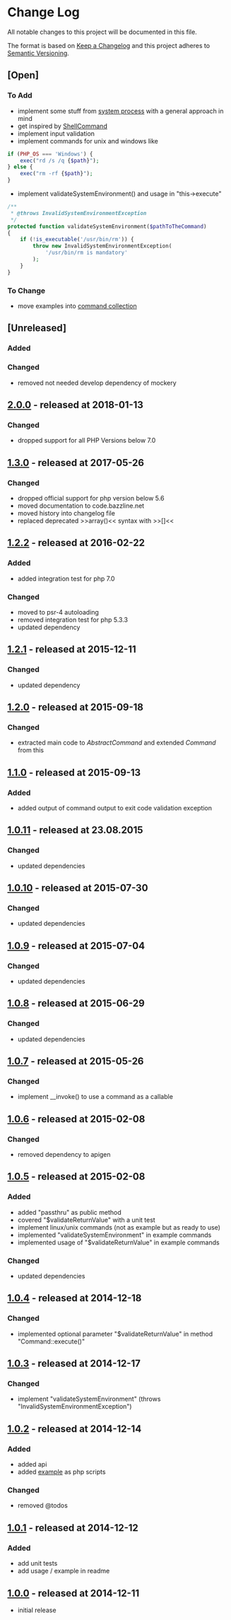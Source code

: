 # Change Log

All notable changes to this project will be documented in this file.

The format is based on [Keep a Changelog](http://keepachangelog.com/)
and this project adheres to [Semantic Versioning](http://semver.org/).

## [Open]

### To Add

* implement some stuff from [system process](https://github.com/jakobwesthoff/systemProcess) with a general approach in mind
* get inspired by [ShellCommand](https://github.com/apinstein/ShellCommand/blob/master/src/ShellCommand/ShellCommand.php)
* implement input validation
* implement commands for unix and windows like
```php
if (PHP_OS === 'Windows') {
    exec("rd /s /q {$path}");
} else {
    exec("rm -rf {$path}");
}
```
* implement validateSystemEnvironment() and usage in "this->execute"
```php
/**
 * @throws InvalidSystemEnvironmentException
 */
protected function validateSystemEnvironment($pathToTheCommand)
{
    if (!is_executable('/usr/bin/rm')) {
        throw new InvalidSystemEnvironmentException(
            '/usr/bin/rm is mandatory'
        );
    }
}
```

### To Change

* move examples into [command collection](https://github.com/bazzline/php_component_command_collection)

## [Unreleased]

### Added

### Changed

* removed not needed develop dependency of mockery

## [2.0.0](https://github.com/bazzline/php_component_command/tree/2.0.0) - released at 2018-01-13

### Changed

* dropped support for all PHP Versions below 7.0

## [1.3.0](https://github.com/bazzline/php_component_command/tree/1.3.0) - released at 2017-05-26

### Changed

* dropped official support for php version below 5.6
* moved documentation to code.bazzline.net
* moved history into changelog file
* replaced deprecated >>array()<< syntax with >>[]<<

## [1.2.2](https://github.com/bazzline/php_component_command/tree/1.2.2) - released at 2016-02-22

### Added

* added integration test for php 7.0

### Changed

* moved to psr-4 autoloading
* removed integration test for php 5.3.3
* updated dependency

## [1.2.1](https://github.com/bazzline/php_component_command/tree/1.2.1) - released at 2015-12-11

### Changed

* updated dependency

## [1.2.0](https://github.com/bazzline/php_component_command/tree/1.2.0) - released at 2015-09-18

### Changed

* extracted main code to *AbstractCommand* and extended *Command* from this

## [1.1.0](https://github.com/bazzline/php_component_command/tree/1.1.0) - released at 2015-09-13

### Added

* added output of command output to exit code validation exception

## [1.0.11](https://github.com/bazzline/php_component_command/tree/1.0.11) - released at 23.08.2015

### Changed

* updated dependencies

## [1.0.10](https://github.com/bazzline/php_component_command/tree/1.0.10) - released at 2015-07-30

### Changed

* updated dependencies

## [1.0.9](https://github.com/bazzline/php_component_command/tree/1.0.9) - released at 2015-07-04

### Changed

* updated dependencies

## [1.0.8](https://github.com/bazzline/php_component_command/tree/1.0.8) - released at 2015-06-29

### Changed

* updated dependencies

## [1.0.7](https://github.com/bazzline/php_component_command/tree/1.0.7) - released at 2015-05-26

### Changed

* implement __invoke() to use a command as a callable

## [1.0.6](https://github.com/bazzline/php_component_command/tree/1.0.6) - released at 2015-02-08

### Changed

* removed dependency to apigen

## [1.0.5](https://github.com/bazzline/php_component_command/tree/1.0.5) - released at 2015-02-08

### Added

* added "passthru" as public method
* covered "$validateReturnValue" with a unit test
* implement linux/unix commands (not as example but as ready to use)
* implemented "validateSystemEnvironment" in example commands
* implemented usage of "$validateReturnValue" in example commands

### Changed

* updated dependencies

## [1.0.4](https://github.com/bazzline/php_component_command/tree/1.0.4) - released at 2014-12-18

### Changed

* implemented optional parameter "$validateReturnValue" in method "Command::execute()"

## [1.0.3](https://github.com/bazzline/php_component_command/tree/1.0.3) - released at 2014-12-17

### Changed

* implement "validateSystemEnvironment" (throws "InvalidSystemEnvironmentException")

## [1.0.2](https://github.com/bazzline/php_component_command/tree/1.0.2) - released at 2014-12-14

### Added

* added api
* added [example](https://github.com/bazzline/php_component_command/tree/master/example/Example/) as php scripts

### Changed

* removed @todos

## [1.0.1](https://github.com/bazzline/php_component_command/tree/1.0.1) - released at 2014-12-12

### Added

* add unit tests
* add usage / example in readme

## [1.0.0](https://github.com/bazzline/php_component_command/tree/1.0.0) - released at 2014-12-11

* initial release
